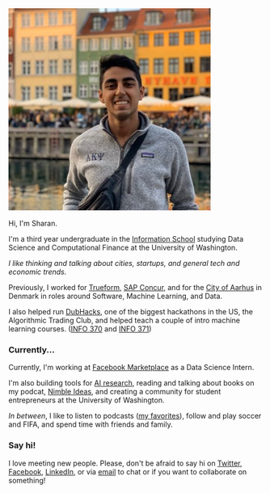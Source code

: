 ---
---

<img id="portrait" src="/assets/me.jpg" alt="Headshot: Sharan Jhangiani">

Hi, I'm Sharan. 

I'm a third year undergraduate in the [Information School](https://ischool.uw.edu/) studying Data Science and Computational Finance at the University of Washington. 

_I like thinking and talking about cities, startups, and general tech and economic trends._

Previously, I worked for [Trueform](https://trueform.io), [SAP Concur](https://concur.com), and for the [City of Aarhus](https://www.aakb.dk/bibliotek/itk) in Denmark in roles around Software, Machine Learning, and Data. 

I also helped run [DubHacks](https://dubhacks.co), one of the biggest hackathons in the US, the Algorithmic Trading Club, and helped teach a couple of intro machine learning courses. ([INFO 370](https://myplan.uw.edu/course/#/courses/INFO370) and [INFO 371](https://myplan.uw.edu/course/#/courses/INFO371))

### Currently...
    
Currently, I'm working at [Facebook Marketplace](https://www.facebook.com/marketplace/) as a Data Science Intern. 

I'm also building tools for [AI research](https://mlresearch.tools), reading and talking about books on my podcat, [Nimble Ideas](https://nimbleideas.show), and creating a community for student entrepreneurs at the University of Washington.

_In between_, I like to listen to podcasts ([my favorites](/my-favorite-podcasts)), follow and play soccer and FIFA, and spend time with friends and family. 

### Say hi!

I love meeting new people. Please, don't be afraid to say hi on [Twitter](https://twitter.com/sjhangiani12), [Facebook](https://www.facebook.com/sharan.jhangiani), [LinkedIn](https://www.linkedin.com/in/sharanjhangiani/), or via [email](mailto:sharan@uw.edu) to chat or if you want to collaborate on something!